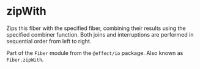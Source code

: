 # zipWith

Zips this fiber with the specified fiber, combining their results using the
specified combiner function. Both joins and interruptions are performed in
sequential order from left to right.

Part of the `Fiber` module from the `@effect/io` package. Also known as `Fiber.zipWith`.
